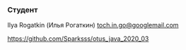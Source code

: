 ### Студент 
Ilya Rogatkin (Илья Рогаткин)
toch.in.go@googlemail.com

https://github.com/Sparksss/otus_java_2020_03